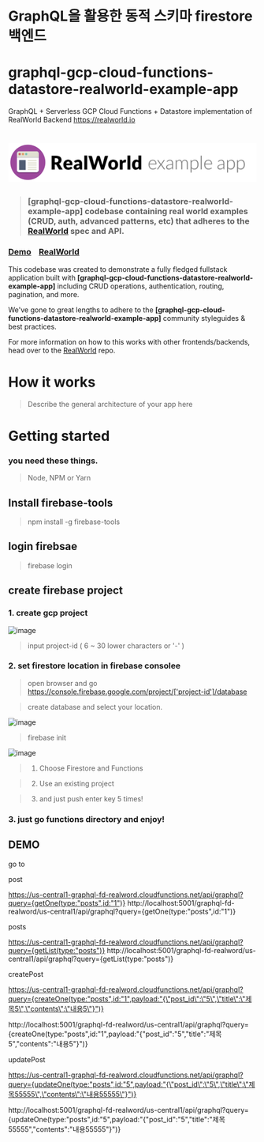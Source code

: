# GraphQL을 활용한 동적 스키마 firestore 백엔드

# graphql-gcp-cloud-functions-datastore-realworld-example-app

GraphQL + Serverless GCP Cloud Functions + Datastore implementation of RealWorld Backend https://realworld.io

# ![RealWorld Example App](logo.png)

> ### [graphql-gcp-cloud-functions-datastore-realworld-example-app] codebase containing real world examples (CRUD, auth, advanced patterns, etc) that adheres to the [RealWorld](https://github.com/gothinkster/realworld) spec and API.

### [Demo](https://github.com/gothinkster/realworld)&nbsp;&nbsp;&nbsp;&nbsp;[RealWorld](https://github.com/gothinkster/realworld)

This codebase was created to demonstrate a fully fledged fullstack application built with **[graphql-gcp-cloud-functions-datastore-realworld-example-app]** including CRUD operations, authentication, routing, pagination, and more.

We've gone to great lengths to adhere to the **[graphql-gcp-cloud-functions-datastore-realworld-example-app]** community styleguides & best practices.

For more information on how to this works with other frontends/backends, head over to the [RealWorld](https://github.com/gothinkster/realworld) repo.

# How it works

> Describe the general architecture of your app here

# Getting started

### you need these things.

> Node, NPM or Yarn

## Install firebase-tools

> npm install -g firebase-tools

## login firebsae

> firebase login

## create firebase project

### 1. create gcp project

![image](https://user-images.githubusercontent.com/33514304/79644975-544d4500-81e7-11ea-807c-4cf5b0d0c68b.png)

> input project-id ( 6 ~ 30 lower characters or '-' )

### 2. set firestore location in firebase consolee

> open browser and go https://console.firebase.google.com/project/['project-id']/database

> create database and select your location.

![image](https://user-images.githubusercontent.com/33514304/79644676-69c16f80-81e5-11ea-96c6-d689569cc5e2.png)

> firebase init

![image](https://user-images.githubusercontent.com/33514304/79644428-e5bab800-81e3-11ea-8c7d-d61b9a7ed1d4.png)

> 1. Choose Firestore and Functions

> 2. Use an existing project

> 3. and just push enter key 5 times!

### 3. just go functions directory and enjoy!

## DEMO

go to

post

https://us-central1-graphql-fd-realword.cloudfunctions.net/api/graphql?query={getOne(type:"posts",id:"1")}
http://localhost:5001/graphql-fd-realword/us-central1/api/graphql?query={getOne(type:"posts",id:"1")}

posts

https://us-central1-graphql-fd-realword.cloudfunctions.net/api/graphql?query={getList(type:"posts")}
http://localhost:5001/graphql-fd-realword/us-central1/api/graphql?query={getList(type:"posts")}

createPost

https://us-central1-graphql-fd-realword.cloudfunctions.net/api/graphql?query={createOne(type:"posts",id:"1",payload:"{\"post_id\":\"5\",\"title\":\"제목5\",\"contents\":\"내용5\"}")}

http://localhost:5001/graphql-fd-realword/us-central1/api/graphql?query={createOne(type:"posts",id:"1",payload:"{\"post_id\":\"5\",\"title\":\"제목5\",\"contents\":\"내용5\"}")}

updatePost

https://us-central1-graphql-fd-realword.cloudfunctions.net/api/graphql?query={updateOne(type:"posts",id:"5",payload:"{\"post_id\":\"5\",\"title\":\"제목55555\",\"contents\":\"내용55555\"}")}

http://localhost:5001/graphql-fd-realword/us-central1/api/graphql?query={updateOne(type:"posts",id:"5",payload:"{\"post_id\":\"5\",\"title\":\"제목55555\",\"contents\":\"내용55555\"}")}
